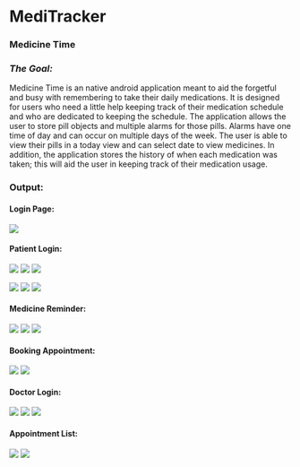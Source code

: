 # MediTracker

### **Medicine Time**

### _The Goal:_

Medicine Time is an native android application meant to aid the forgetful and busy with remembering to take their daily medications. It is designed for users who need a little help keeping track of their medication schedule and who are dedicated to keeping the schedule. The application allows the user to store pill objects and multiple alarms for those pills. Alarms have one time of day and can occur on multiple days of the week. The user is able to view their pills in a today view and can select date to view medicines. In addition, the application stores the history of when each medication was taken; this will aid the user in keeping track of their medication usage.



### Output:

#### Login Page:
<p><img src="https://github.com/Rahulrkman/medi-tracker/blob/master/arts/home.PNG"/></p>

#### Patient Login:
<p><img src = "https://github.com/Rahulrkman/medi-tracker/blob/master/arts/patient1.PNG"/>
<img src = "https://github.com/Rahulrkman/medi-tracker/blob/master/arts/patient2.PNG"/>
<img src = "https://github.com/Rahulrkman/medi-tracker/blob/master/arts/patient-menu.PNG"/></p>
<p>
  <img src="https://github.com/Rahulrkman/medi-tracker/blob/master/arts/patient-profile.PNG"/>
  <img src="https://github.com/Rahulrkman/medi-tracker/blob/master/arts/patient-notification.PNG"/>
  <img src="https://github.com/Rahulrkman/medi-tracker/blob/master/arts/patient-total-medi.PNG"/>
  
  </p>

#### Medicine Reminder:
<p><img src = "https://github.com/Rahulrkman/medi-tracker/blob/master/arts/patient4.PNG"/>
<img src="https://github.com/Rahulrkman/medi-tracker/blob/master/arts/patient%20alarm1.PNG"/>
<img src="https://github.com/Rahulrkman/medi-tracker/blob/master/arts/patient-medicine%20status.PNG"/>
</p>

#### Booking Appointment:
<p><img src = "https://github.com/Rahulrkman/medi-tracker/blob/master/arts/patient-appointment.PNG"/>
  <img src = "https://github.com/Rahulrkman/medi-tracker/blob/master/arts/patient-appointment-detaiils.PNG"/>
  </p>

#### Doctor Login:
<p>
  <img src = "https://github.com/Rahulrkman/medi-tracker/blob/master/arts/Doctor1.PNG"/>
  <img src = "https://github.com/Rahulrkman/medi-tracker/blob/master/arts/doctor-profile.PNG"/>
  <img src = "https://github.com/Rahulrkman/medi-tracker/blob/master/arts/doctor-add-clinic.PNG"/>
  </p>
  
#### Appointment List:  
  <p>
  <img src="https://github.com/Rahulrkman/medi-tracker/blob/master/arts/doctor-appointment%20list.PNG"/>
  <img src="https://github.com/Rahulrkman/medi-tracker/blob/master/arts/doctor-appoint-list.PNG"/>
  </p>
